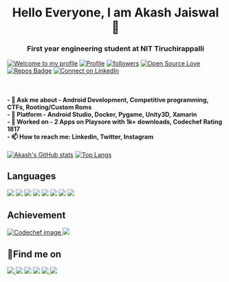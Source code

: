 <p align="center">
</p>
<h1 align="center">Hello Everyone, I am Akash Jaiswal 👋
  <h3 align="center">First year engineering student at NIT Tiruchirappalli</h3>

[![Welcome to my profile](https://img.shields.io/badge/Hello,Programmer!-Welcome-orange.svg?style=flat&logo=github)](https://github.com/jaiakash) [![Profile](https://visitor-badge.glitch.me/badge?page_id=jaiakash.profileviews-badge)](https://github.com/jaiakash) [![followers](https://img.shields.io/github/followers/jaiakash?style=social)](https://github.com/jaiakash?tab=followers) [![Open Source Love](https://badges.frapsoft.com/os/v2/open-source.svg?v=103)](https://github.com/jaiakash)[![Repos Badge](https://badges.pufler.dev/repos/jaiakash)](https://github.com/jaiakash?tab=repositories) [![Connect on LinkedIn](https://img.shields.io/badge/--linkedin?label=LinkedIn&logo=LinkedIn&style=social)](https://www.linkedin.com/in/akashjaiswal03/)

<br>
  <h4>
- 💬 Ask me about - Android Development, Competitive programming, CTFs, Rooting/Custom Roms <br>
- 🌱 Platform - Android Studio, Docker, Pygame, Unity3D, Xamarin <br>
- 🔭 Worked on - 2 Apps on Playsore with 1k+ downloads, Codechef Rating 1817 <br>
- 📫 How to reach me: Linkedin, Twitter, Instagram <br>
  </h4>

[![Akash's GitHub stats](https://github-readme-stats.vercel.app/api?username=jaiakash&count_private=true&show_icons=true&theme=radical)](https://github.com/anuraghazra/github-readme-stats)   [![Top Langs](https://github-readme-stats.vercel.app/api/top-langs/?username=jaiakash&layout=compact&show_icons=true&theme=radical)](https://github.com/anuraghazra/github-readme-stats)

## Languages

<p>
  <img src="https://img.shields.io/badge/C%2B%2B-00599C?style=for-the-badge&logo=c%2B%2B&logoColor=white">
  <img src="https://img.shields.io/badge/C%23-239120?style=for-the-badge&logo=c-sharp&logoColor=white">
  <img src="https://img.shields.io/badge/Python-FFD43B?style=for-the-badge&logo=python&logoColor=darkgreen">
  <img src="https://img.shields.io/badge/Java-ED8B00?style=for-the-badge&logo=java&logoColor=white">
  <img src="https://img.shields.io/badge/JavaScript-F7DF1E?style=for-the-badge&logo=javascript&logoColor=black">
  <img src="https://img.shields.io/badge/C-00599C?style=for-the-badge&logo=c&logoColor=white">
  <img src="https://img.shields.io/badge/HTML-239120?style=for-the-badge&logo=html5&logoColor=white">
  <img src="https://img.shields.io/badge/CSS-239120?&style=for-the-badge&logo=css3&logoColor=white">
</p>
  
## Achievement

<p>
<a href="https://www.codechef.com/users/akashjaiswal03">
    <img src="https://img.shields.io/badge/dynamic/json?&color=1f8acb&logo=codechef&label=Codechef&url=https://competitive-coding-api.herokuapp.com/api/codechef/akashjaiswal03&query=%24.rating&prefix=Rating%20&style=for-the-badge&cacheSeconds=86400" alt="Codechef image">
<a href="https://play.google.com/store/apps/details?id=com.amostrone.akash.sanjeevwebsolutions&hl=en_IN&gl=US"><img src="https://img.shields.io/badge/Google_Play-414141?style=for-the-badge&logo=google-play&logoColor=white"></a>
</p>
  
## :email:Find me on

<p>
<a href="mailto:akashjaiswal3846@gmail.com"><img src="https://img.shields.io/badge/Gmail-D14836?style=for-the-badge&logo=gmail&logoColor=white"</a>
<a href="https://www.linkedin.com/in/akashjaiswal03/"><img src="https://img.shields.io/badge/LinkedIn-0077B5?style=for-the-badge&logo=linkedin&logoColor=white"></a>
<a href="https://forum.xda-developers.com/m/akashjaiswal03.8802760/"><img src="https://img.shields.io/badge/XDA-Developers-F59812?style=for-the-badge&logo=xda-developers&logoColor=white"></a>
<a href="http://facebook.com/AkashJaiswal03"><img src="https://img.shields.io/badge/Facebook-1877F2?style=for-the-badge&logo=facebook&logoColor=white"></a>
<a href="https://www.instagram.com/jai_akash03"><img src="https://img.shields.io/badge/Instagram-E4405F?style=for-the-badge&logo=instagram&logoColor=white"</a>
<a href="https://www.quora.com/profile/Akash-Jaiswal-116"><img src="https://img.shields.io/badge/Quora-%23B92B27.svg?&style=for-the-badge&logo=Quora&logoColor=white"></a>
</p>
  
<!--
**jaiakash/jaiakash** is a ✨ _special_ ✨ repository because its `README.md` (this file) appears on your GitHub profile.

Here are some ideas to get you started:

- 🔭 I’m currently working on ...
- 🌱 I’m currently learning ...
- 👯 I’m looking to collaborate on ...
- 🤔 I’m looking for help with ...
- 💬 Ask me about ...
- 📫 How to reach me: ...
- 😄 Pronouns: ...
- ⚡ Fun fact: ...
-->
